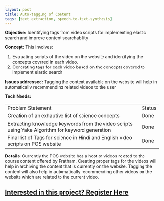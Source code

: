 ```yaml
---
layout: post
title: Auto-tagging of Content
tags: [text extraction, speech-to-text-synthesis]
---
```




**Objective:** Identifying tags from video scripts for implementing elastic search and improve content searchability

**Concept:** This involves: 
1. Evaluating scripts of the video on the website and identifying the concepts covered in each video.
2. Generating tags for each video based on the concepts covered to implement elastic search

**Issues addressed:** Tagging the content available on the website will help in automatically recommending related videos to the user 

**Tech Needs:**

<table>
  <tr>
    <td>Problem Statement</td>
    <td>Status</td>
  </tr>
  <tr>
    <td>Creation of an exhautive list of science concepts</td>
    <td>Done</td>
  </tr>
  <tr>
    <td>Extracting knowledge keywords from the video scripts using Yake Algorithm for keyword generation</td>
    <td>Done</td>
  </tr>
  <tr>
    <td>Final list of Tags for science in Hindi and English video scripts on POS website</td>
    <td>Done</td>
  </tr>
</table>


**Details:**  Currently the POS website has a host of videos related to the course content offered by Pratham. Creating proper tags for the videos will help in archiving the content that is currently on the website. Tagging the content will also help in automatically recommending other videos on the website which are related to the current video.

<h2><a href="https://docs.google.com/forms/d/e/1FAIpQLScKY71-Hq2lTdgP-k0JIcsVvoYNXaxtYLcRGVLf_xVGdciHlg/viewform?usp=pp_url&entry.123018661=Auto-tagging+of+Content">
  Interested in this project? Register Here</a></h2>
